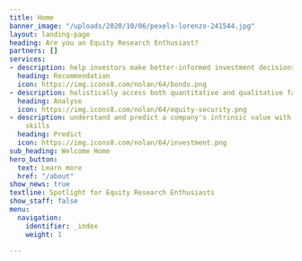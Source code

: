 ```yaml
---
title: Home
banner_image: "/uploads/2020/10/06/pexels-lorenzo-241544.jpg"
layout: landing-page
heading: Are you an Equity Research Enthusiast?
partners: []
services:
- description: help investors make better-informed investment decisions
  heading: Recommendation
  icon: https://img.icons8.com/nolan/64/bonds.png
- description: holistically access both quantitative and qualitative factors
  heading: Analyse
  icon: https://img.icons8.com/nolan/64/equity-security.png
- description: understand and predict a company's intrinsic value with analytical
    skills
  heading: Predict
  icon: https://img.icons8.com/nolan/64/investment.png
sub_heading: Welcome Home
hero_button:
  text: Learn more
  href: "/about"
show_news: true
textline: Spotlight for Equity Research Enthusiasts
show_staff: false
menu:
  navigation:
    identifier: _index
    weight: 1

---
```

